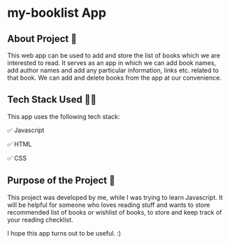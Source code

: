# my-booklist App

## About Project 📝
This web app can be used to add and store the list of books which we are interested to read. It serves as an app in which we can add book names, add author names and add any particular information, links etc. related to that book. We can add and delete books from the app at our convenience.

## Tech Stack Used 👨‍💻
This app uses the following tech stack:

✅ Javascript

✅ HTML

✅ CSS

## Purpose of the Project 🎯
This project was developed by me, while I was trying to learn Javascript.
It will be helpful for someone who loves reading stuff and wants to store recommended list of books or wishlist of books, to store and keep track of your reading checklist.


I hope this app turns out to be useful. :)



